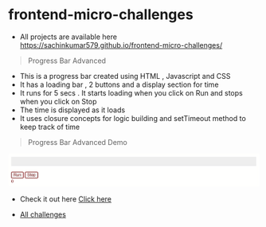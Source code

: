 # frontend-micro-challenges

- All projects are available here https://sachinkumar579.github.io/frontend-micro-challenges/

> Progress Bar Advanced

- This is a progress bar created using HTML , Javascript and CSS
- It has a loading bar , 2 buttons and a display section for time
- It runs for 5 secs . It starts loading when you click on Run and stops when you click on Stop
- The time is displayed as it loads
- It uses closure concepts for logic building and setTimeout method to keep track of time

> Progress Bar Advanced Demo

![](./images/ProgressBarAdv.gif)

- Check it out here [Click here](https://sachinkumar579.github.io/frontend-micro-challenges/progress-bar-advanced/)

- [All challenges](https://sachinkumar579.github.io/frontend-micro-challenges/)
